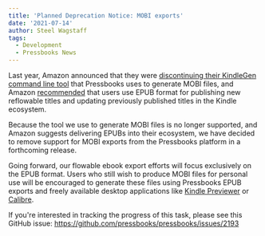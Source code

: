 ```yaml
---
title: 'Planned Deprecation Notice: MOBI exports'
date: '2021-07-14'
author: Steel Wagstaff
tags:
  - Development
  - Pressbooks News
---
```


Last year, Amazon announced that they were
[discontinuing their KindleGen command line tool](https://goodereader.com/blog/kindle/amazon-discontinues-kindlegen)
that Pressbooks uses to generate MOBI files, and Amazon
[recommended](https://www.amazon.com/gp/feature.html?ie=UTF8&docId=1000765211) that users
use EPUB format for publishing new reflowable titles and updating previously published
titles in the Kindle ecosystem.

Because the tool we use to generate MOBI files is no longer supported, and Amazon suggests
delivering EPUBs into their ecosystem, we have decided to remove support for MOBI exports
from the Pressbooks platform in a forthcoming release.

Going forward, our flowable ebook export efforts will focus exclusively on the EPUB
format. Users who still wish to produce MOBI files for personal use will be encouraged to
generate these files using Pressbooks EPUB exports and freely available desktop
applications like
[Kindle Previewer](https://www.amazon.com/gp/feature.html?ie=UTF8&docId=1000765261) or
[Calibre](https://manual.calibre-ebook.com/conversion.html).

If you're interested in tracking the progress of this task, please see this GitHub issue:
https://github.com/pressbooks/pressbooks/issues/2193
